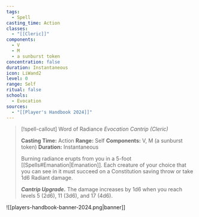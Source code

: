```yaml
---
tags:
  - Spell
casting_time: Action
classes:
  - "[[Cleric]]"
components:
  - V
  - M
  - a sunburst token
concentration: false
duration: Instantaneous
icon: LiWand2
level: 0
range: Self
ritual: false
schools:
  - Evocation
sources: 
  - "[[Player's Handbook 2024]]"
---
```

>[!spell-callout] Word of Radiance
>_Evocation Cantrip (Cleric)_
>
>**Casting Time:** Action
>**Range:** Self
>**Components:** V, M (a sunburst token)
>**Duration:** Instantaneous
>
>Burning radiance erupts from you in a 5-foot [[Spells#Emanation\|Emanation]]. Each creature of your choice that you can see in it must succeed on a Constitution saving throw or take 1d6 Radiant damage.
>
>**_Cantrip Upgrade._** The damage increases by 1d6 when you reach levels 5 (2d6), 11 (3d6), and 17 (4d6).


![[players-handbook-banner-2024.png|banner]]